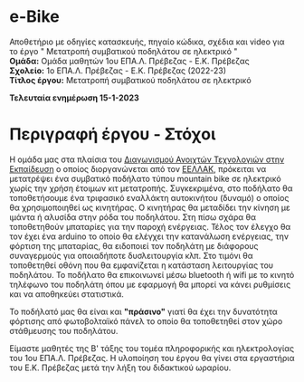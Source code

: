 # e-Bike
Αποθετήριο με οδηγίες κατασκευής, πηγαίο κώδικα, σχέδια και video για το έργο " Μετατροπή συμβατικού ποδηλάτου σε ηλεκτρικό "<br>
**Ομάδα:** Ομάδα μαθητών 1ου ΕΠΑ.Λ. Πρέβεζας - Ε.Κ. Πρέβεζας<br/>
**Σχολείο:** 1ο ΕΠΑ.Λ. Πρέβεζας - Ε.Κ. Πρέβεζας (2022-23)<br/>
**Τίτλος έργου:** Μετατροπή συμβατικού ποδηλάτου σε ηλεκτρικό <br/> 

<b>Τελευταία ενημέρωση 15-1-2023</b>

Περιγραφή έργου - Στόχοι
========================
Η ομάδα μας στα πλαίσια του <a href="https://openedtech.ellak.gr/">Διαγωνισμού Ανοιχτών Τεχνολογιών στην Εκπαίδευση</a> ο οποίος διοργανώνεται από τον <a href="https://eellak.ellak.gr/">ΕΕΛΛΑΚ</a>, πρόκειται να μετατρέψει ένα συμβατικό ποδήλατο τύπου mountain bike σε ηλεκτρικό χωρίς την χρήση έτοιμων κιτ μετατροπής. Συγκεκριμένα, στο ποδήλατο θα τοποθετήσουμε ένα τριφασικό εναλλάκτη αυτοκινήτου (δυναμό) ο οποίος θα χρησιμοποιηθεί ως κινητήρας. Ο κινητήρας θα μεταδίδει την κίνηση με ιμάντα ή αλυσίδα στην ρόδα του ποδηλάτου. Στη πίσω σχάρα θα τοποθετηθούν μπαταρίες για την παροχή ενέργειας. Τέλος τον έλεγχο θα τον έχει ένα arduino το οποίο θα ελέγχει την κατανάλωση ενέργειας, την φόρτιση της μπαταρίας, θα ειδοποιεί τον ποδηλάτη με διάφορους συναγερμούς για οποιαδήποτε δυσλειτουργία κλπ. Στο τιμόνι θα τοποθετηθεί οθόνη που θα εμφανίζεται η κατάσταση λειτουργίας του ποδηλάτου. Το ποδήλατο θα επικοινωνεί μέσω bluetooth ή wifi με το κινητό τηλέφωνο του ποδηλάτη όπου με εφαρμογή θα μπορεί να κάνει ρυθμίσεις και να αποθηκεύει στατιστικά.

Το ποδήλατό μας θα είναι και <b>"πράσινο"</b> γιατί θα έχει την δυνατότητα φόρτισης από φωτοβολταϊκό πάνελ το οποίο θα τοποθετηθεί στον χώρο στάθμευσης του ποδηλάτου.

Είμαστε μαθητές της Β' τάξης του τομέα πληροφορικής και ηλεκτρολογίας του 1ου ΕΠΑ.Λ. Πρέβεζας. Η υλοποίηση του έργου θα γίνει στα εργαστήρια του Ε.Κ. Πρέβεζας μετά την λήξη του διδακτικού ωραρίου.
